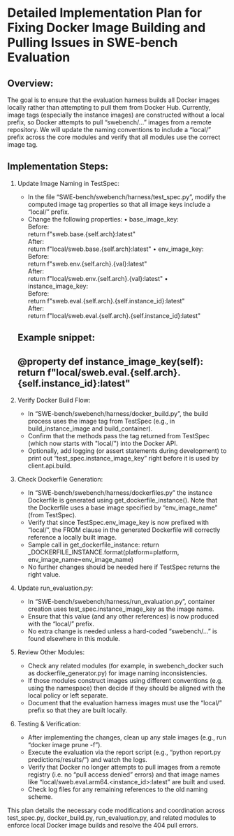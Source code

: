 Detailed Implementation Plan for Fixing Docker Image Building and Pulling Issues in SWE‐bench Evaluation
==============================================================================================

Overview:
---------
The goal is to ensure that the evaluation harness builds all Docker images locally rather than attempting to pull them from Docker Hub. Currently, image tags (especially the instance images) are constructed without a local prefix, so Docker attempts to pull “swebench/…” images from a remote repository. We will update the naming conventions to include a “local/” prefix across the core modules and verify that all modules use the correct image tag.

Implementation Steps:
---------------------

1. Update Image Naming in TestSpec:
   - In the file “SWE-bench/swebench/harness/test_spec.py”, modify the computed image tag properties so that all image keys include a “local/” prefix.
   - Change the following properties:
     • base_image_key:  
       Before:  
         return f"sweb.base.{self.arch}:latest"  
       After:  
         return f"local/sweb.base.{self.arch}:latest"
     • env_image_key:  
       Before:  
         return f"sweb.env.{self.arch}.{val}:latest"  
       After:  
         return f"local/sweb.env.{self.arch}.{val}:latest"
     • instance_image_key:  
       Before:  
         return f"sweb.eval.{self.arch}.{self.instance_id}:latest"  
       After:  
         return f"local/sweb.eval.{self.arch}.{self.instance_id}:latest"
       
   Example snippet:
     --------------------------------
     @property
     def instance_image_key(self):
         return f"local/sweb.eval.{self.arch}.{self.instance_id}:latest"
     --------------------------------

2. Verify Docker Build Flow:
   - In “SWE-bench/swebench/harness/docker_build.py”, the build process uses the image tag from TestSpec (e.g., in build_instance_image and build_container).
   - Confirm that the methods pass the tag returned from TestSpec (which now starts with "local/") into the Docker API.
   - Optionally, add logging (or assert statements during development) to print out “test_spec.instance_image_key” right before it is used by client.api.build.

3. Check Dockerfile Generation:
   - In “SWE-bench/swebench/harness/dockerfiles.py” the instance Dockerfile is generated using get_dockerfile_instance(). Note that the Dockerfile uses a base image specified by “env_image_name” (from TestSpec).
   - Verify that since TestSpec.env_image_key is now prefixed with “local/”, the FROM clause in the generated Dockerfile will correctly reference a locally built image.
   - Sample call in get_dockerfile_instance:
         return _DOCKERFILE_INSTANCE.format(platform=platform, env_image_name=env_image_name)
   - No further changes should be needed here if TestSpec returns the right value.

4. Update run_evaluation.py:
   - In “SWE-bench/swebench/harness/run_evaluation.py”, container creation uses test_spec.instance_image_key as the image name.
   - Ensure that this value (and any other references) is now produced with the “local/” prefix.
   - No extra change is needed unless a hard-coded “swebench/…” is found elsewhere in this module.

5. Review Other Modules:
   - Check any related modules (for example, in swebench_docker such as dockerfile_generator.py) for image naming inconsistencies.
   - If those modules construct images using different conventions (e.g. using the namespace) then decide if they should be aligned with the local policy or left separate.
   - Document that the evaluation harness images must use the “local/” prefix so that they are built locally.

6. Testing & Verification:
   - After implementing the changes, clean up any stale images (e.g., run “docker image prune -f”).
   - Execute the evaluation via the report script (e.g., “python report.py predictions/results/”) and watch the logs.
   - Verify that Docker no longer attempts to pull images from a remote registry (i.e. no “pull access denied” errors) and that image names like “local/sweb.eval.arm64.&lt;instance_id&gt;:latest” are built and used.
   - Check log files for any remaining references to the old naming scheme.

This plan details the necessary code modifications and coordination across test_spec.py, docker_build.py, run_evaluation.py, and related modules to enforce local Docker image builds and resolve the 404 pull errors.
